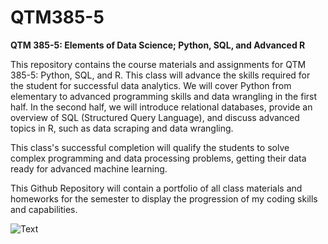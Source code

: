 # QTM385-5
**QTM 385-5: Elements of Data Science; Python, SQL, and Advanced R**

This repository contains the course materials and assignments for QTM 385-5: Python, SQL, and R.
This class will advance the skills required for the student for successful data analytics. 
We will cover Python from elementary to advanced programming skills and data wrangling in the first half. 
In the second half, we will introduce relational databases, provide an overview of SQL (Structured Query Language), 
and discuss advanced topics in R, such as data scraping and data wrangling. 

This class's successful completion will qualify the students to solve complex programming and data processing problems, 
getting their data ready for advanced machine learning.

This Github Repository will contain a portfolio of all class materials and homeworks for the semester
to display the progression of my coding skills and capabilities.

![Text](https://www.freecodecamp.org/news/content/images/size/w2000/2021/08/chris-ried-ieic5Tq8YMk-unsplash.jpg)
